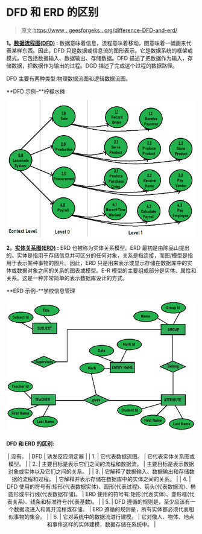 # DFD 和 ERD 的区别

> 原文:[https://www . geesforgeks . org/difference-DFD-and-erd/](https://www.geeksforgeeks.org/difference-between-dfd-and-erd/)

**1。[数据流程图(DFD)](https://www.geeksforgeeks.org/levels-in-data-flow-diagrams-dfd/) :**
数据意味着信息，流程意味着移动，图意味着一幅画来代表某样东西。因此，DFD 只是数据或信息流的图形表示。它是数据系统的框架或模式。它包括数据输入、数据输出、存储数据。DFD 描述了把数据作为输入，存储数据，把数据作为输出的过程。DGD 描述了完成这个过程的数据路径。

DFD 主要有两种类型:物理数据流图和逻辑数据流图。

**DFD 示例–**柠檬水摊

![](img/1af4e028ab906370b2637b958438257e.png)

**2。[实体关系图(ERD)](https://www.geeksforgeeks.org/introduction-of-er-model/) :**
ERD 也被称为实体关系模型。ERD 最初是由陈品山提出的。实体是指用于存储信息并可区分的任何对象，关系是指连接，而图/模型是指用于表示某种事物的图片。因此，ERD 只是用来表示或显示存储在数据库中的实体或数据对象之间的关系的图表或模型。E-R 模型的主要组成部分是实体、属性和关系。这是一种非常简单的表示数据库设计的方式。

**ERD 示例–**学校信息管理

![](img/0a23b7dedd1b0a4f38362f5684d6f9f1.png)

**DFD 和 ERD 的区别:**

<center>

| 没有。 | DFD | 诱发反应测定器 |
| 1. | 它代表数据流图。 | 它代表实体关系图或模型。 |
| 2. | 主要目标是表示它们之间的流程和数据流。 | 主要目标是表示数据对象或实体以及它们之间的关系。 |
| 3. | 它解释了数据输入、数据输出和存储数据的流程和过程。 | 它解释并表示存储在数据库中的实体之间的关系。 |
| 4. | DFD 使用的符号有:矩形(代表数据实体)、圆形(代表过程)、箭头(代表数据流)、椭圆形或平行线(代表数据存储)。 | ERD 使用的符号有:矩形(代表实体)、菱形框(代表关系)、线条和标准符号(代表基数)。 |
| 5. | DFD 遵循的规则是，至少应该有一个数据流进入和离开流程或存储。 | ERD 遵循的规则是，所有实体都必须代表相似事物的集合。 |
| 6. | 它对系统中的数据流进行建模。 | 它对像人、物体、地点和事件这样的实体建模，数据存储在系统中。 |

</center>